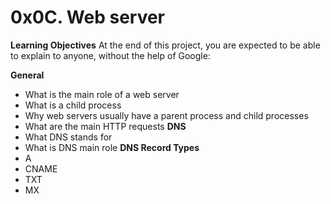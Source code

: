 # 0x0C. Web server

**Learning Objectives**
At the end of this project, you are expected to be able to explain to anyone, without the help of Google:

**General**
* What is the main role of a web server
* What is a child process
* Why web servers usually have a parent process and child processes
* What are the main HTTP requests
**DNS**
* What DNS stands for
* What is DNS main role
**DNS Record Types**
* A
* CNAME
* TXT
* MX
